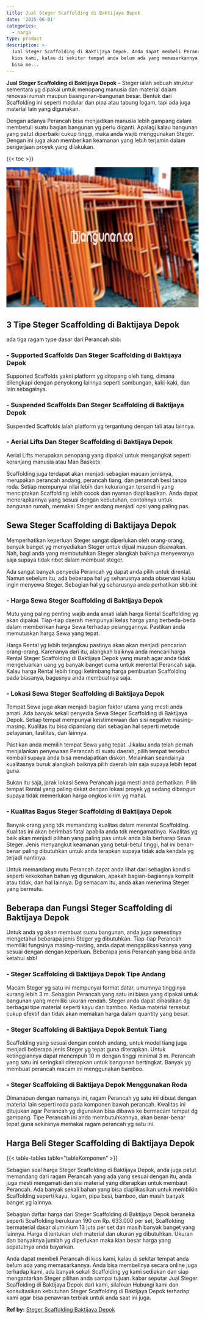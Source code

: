 ```yaml
---
title: Jual Steger Scaffolding di Baktijaya Depok
date: '2025-06-01'
categories:
  - harga
type: product
description: >-
  Jual Steger Scaffolding di Baktijaya Depok. Anda dapat membeli Perancah di
  kios kami, kalau di sekitar tempat anda belum ada yang memasarkannya. Anda
  bisa me...
---
```


**Jual Steger Scaffolding di Baktijaya Depok** – Steger ialah sebuah struktur sementara yg dipakai untuk menopang manusia dan material dalam renovasi rumah maupun baangunan-bangunan besar. Bentuk dari Scaffolding ini seperti modular dan pipa atau tabung logam, tapi ada juga material lain yang digunakan.

Dengan adanya Perancah bisa menjadikan manusia lebih gampang dalam membetuli suatu bagian bangunan yg perlu diganti. Apalagi kalau bangunan yang patut diperbaiki cukup tinggi, maka anda wajib menggunakan Steger. Dengan ini juga akan memberikan keamanan yang lebih terjamin dalam pengerjaan proyek yang dilakukan.

{{< toc >}}

![Jual Steger Scaffolding di Baktijaya Depok](/images/sewa-scaffolding-steger-06.png)

## 3 Tipe Steger Scaffolding di Baktijaya Depok

ada tiga ragam type dasar dari Perancah sbb:

### \- Supported Scaffolds Dan Steger Scaffolding di Baktijaya Depok

Supported Scaffolds yakni platform yg ditopang oleh tiang, dimana dilengkapi dengan penyokong lainnya seperti sambungan, kaki-kaki, dan lain sebagainya.

### \- Suspended Scaffolds Dan Steger Scaffolding di Baktijaya Depok

Suspended Scaffolds ialah platform yg tergantung dengan tali atau lainnya.

### \- Aerial Lifts Dan Steger Scaffolding di Baktijaya Depok

Aerial Lifts merupakan penopang yang dipakai untuk mengangkat seperti keranjang manusia atau Man Baskets

Scaffolding juga terdapat akan menjadi sebagian macam jenisnya, merupakan perancah andang, perancah tiang, dan perancah besi tanpa roda. Setiap mempunyai nilai lebih dan kekurangan tersendiri yang menciptakan Scaffolding lebih cocok dan nyaman diaplikasikan. Anda dapat menerapkannya yang sesuai dengan kebutuhan, contohnya untuk bangunan rumah, memakai Steger andang menjadi opsi yang paling pas.

## Sewa Steger Scaffolding di Baktijaya Depok

Memperhatikan keperluan Steger sangat diperlukan oleh orang-orang, banyak banget yg menyediakan Steger untuk dijual maupun disewakan. Nah, bagi anda yang membutuhkan Steger alangkah baiknya menyewanya saja supaya tidak ribet dalam membuat steger.

Ada sangat banyak penyedia Perancah yg dapat anda pilih untuk dirental. Namun sebelum itu, ada beberapa hal yg seharusnya anda observasi kalau ingin menyewa Steger. Sebagian hal yg seharusnya anda perhatikan sbb ini:

### \- Harga Sewa Steger Scaffolding di Baktijaya Depok

Mutu yang paling penting wajib anda amati ialah harga Rental Scaffolding yg akan dipakai. Tiap-tiap daerah mempunyai kelas harga yang berbeda-beda dalam memberikan harga Sewa terhadap pelanggannya. Pastikan anda memutuskan harga Sewa yang tepat.

Harga Rental yg lebih terjangkau pastinya akan akan menjadi pencarian orang-orang. Karenanya dari itu, alangkah baiknya anda mencari harga Rental Steger Scaffolding di Baktijaya Depok yang murah agar anda tidak mengeluarkan uang yg banyak banget cuma untuk merental Perancah saja. Kalau harga Rental lebih tinggi ketimbang harga pembuatan Scaffolding pada biasanya, bagusnya anda membuatnya saja.

### \- Lokasi Sewa Steger Scaffolding di Baktijaya Depok

Tempat Sewa juga akan menjadi bagian faktor utama yang mesti anda amati. Ada banyak sekali penyedia Sewa Steger Scaffolding di Baktijaya Depok. Setiap tempat mempunyai keistimewaan dan sisi negative masing-masing. Kualitas itu bisa dipandang dari sebagian hal seperti metode pelayanan, fasilitas, dan lainnya.

Pastikan anda memilih tempat Sewa yang tepat. Jikalau anda telah pernah menjalankan penyewaan Perancah di suatu daerah, pilih tempat tersebut kembali supaya anda bisa mendapatkan diskon. Melainkan seandainya kualitasnya buruk alangkah baiknya pilih daerah lain saja supaya lebih tepat guna.

Bukan itu saja, jarak lokasi Sewa Perancah juga mesti anda perhatikan. Pilih tempat Rental yang paling dekat dengan lokasi proyek yg sedang dibangun supaya tidak memerlukan harga ongkos kirim yg mahal.

### \- Kualitas Bagus Steger Scaffolding di Baktijaya Depok

Banyak orang yang tdk memandang kualitas dalam merental Scaffolding. Kualitas ini akan berimbas fatal apabila anda tdk mengamatinya. Kwalitas yg baik akan menjadi pilihan yang paling pas untuk anda bila berharap Sewa Steger. Jenis menyangkut keamanan yang betul-betul tinggi, hal ini benar-benar paling dibutuhkan untuk anda terapkan supaya tidak ada kendala yg terjadi nantinya.

Untuk memandang mutu Perancah dapat anda lihat dari sebagian kondisi seperti kekokohan bahan yg digunakan, apakah bagian-bagiannya komplit atau tidak, dan hal lainnya. Dg semacam itu, anda akan menerima Steger yang bermutu.

## Beberapa dan Fungsi Steger Scaffolding di Baktijaya Depok

Untuk anda yg akan membuat suatu bangunan, anda juga semestinya mengetahui beberapa jenis Steger yg dibutuhkan. Tiap-tiap Perancah memiliki fungsinya masing-masing, anda dapat mengaplikasikannya yang sesuai dengan dengan keperluan. Beberapa jenis Perancah yang bisa anda ketahui sbb!

### \- Steger Scaffolding di Baktijaya Depok Tipe Andang

Macam Steger yg satu ini mempunyai format datar, umumnya tingginya kurang lebih 3 m. Sebagian Perancah yang satu ini biasa yang dipakai untuk bangunan yang memiliki ukuran rendah. Steger anda dapat dihasilkan dg berbagai tipe material seperti kayu dan bamboo. Kedua material tersebut cukup efektif dan tidak akan memakan harga dalam quantity yang besar.

### \- Steger Scaffolding di Baktijaya Depok Bentuk Tiang

Scaffolding yang sesuai dengan contoh andang, untuk model tiang juga menjadi beberapa jenis Steger yg tepat guna diterapkan. Untuk ketinggiannya dapat menempuh 10 m dengan tinggi minimal 3 m. Perancah yang satu ini seringkali diterapkan untuk bangunan bertingkat. Banyak yg membuat perancah macam ini menggunakan bamboo.

### \- Steger Scaffolding di Baktijaya Depok Menggunakan Roda

Dimanapun dengan namanya ini, ragam Perancah yg satu ini dibuat dengan material lain seperti roda pada komponen bawah perancah. Kwalitas ini ditujukan agar Perancah yg digunakan bisa dibawa ke bermacam tempat dg gampang. Tipe Perancah ini anda membutuhkannya, akan benar-benar tepat guna sekiranya memakai ragam perancah yg satu ini.

## Harga Beli Steger Scaffolding di Baktijaya Depok

{{< table-tables table="tableKomponen" >}}

Sebagian soal harga Steger Scaffolding di Baktijaya Depok, anda juga patut memandang dari ragam Perancah yang ada yang sesuai dengan itu, anda juga mesti mengamati dari sisi material yang diterapkan untuk membaut Perancah. Ada banyak sekali bahan yang bisa diaplikasikan untuk membikin Scaffolding seperti kayu, logam, pipa besi, bamboo, dan masih banyak banget yg lainnya.

Sebagian daftar harga dari Steger Scaffolding di Baktijaya Depok beraneka seperti Scaffolding berukuran 190 cm Rp. 633.000 per set, Scaffolding bermaterial dasar aluminium 13 juta per set dan masih banyak banget yang lainnya. Harga ditentukan oleh material dan ukuran yg dibutuhkan. Ukuran dan banyaknya jumlah yg diperlukan maka kian besar harga yang sepatutnya anda bayarkan.

Anda dapat membeli Perancah di kios kami, kalau di sekitar tempat anda belum ada yang memasarkannya. Anda bisa membelinya secara online juga terhadap kami, ada banyak sekali Scaffolding yg kami sediakan dan siap mengantarkan Steger pilihan anda sampai tujuan. kabar seputar Jual Steger Scaffolding di Baktijaya Depok dari kami, silahkan Hubungi kami dan konsultasikan kebutuhan Steger Scaffolding di Baktijaya Depok terhadap kami agar bisa penawran terbiak untuk anda saat ini juga.

**Ref by:** [Steger Scaffolding Baktijaya Depok](https://id.wikipedia.org/wiki/Steger)
